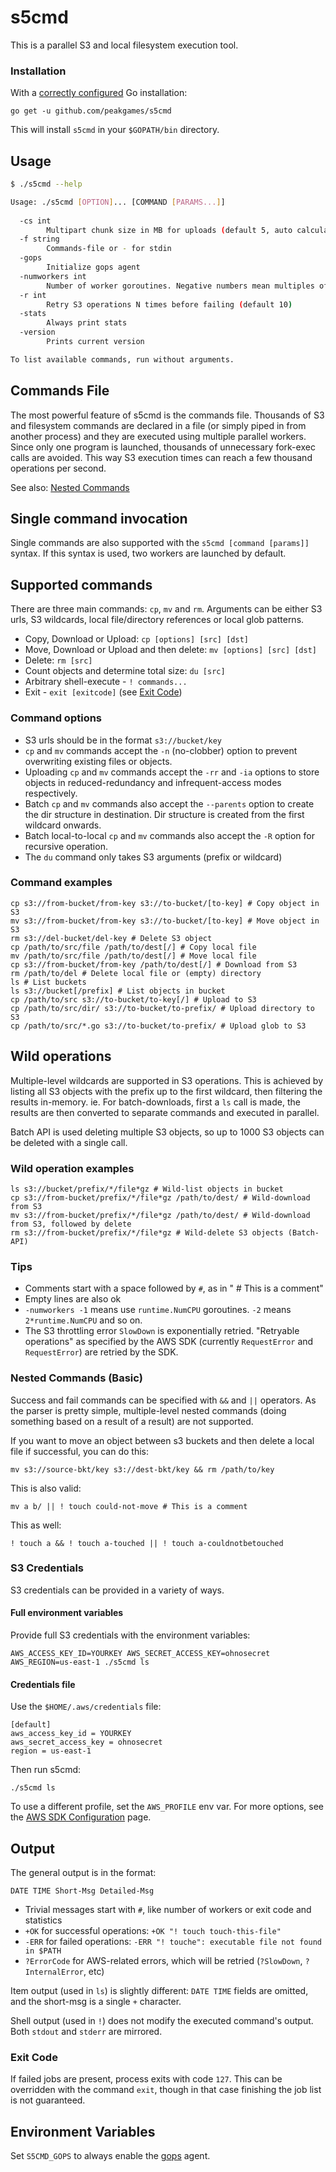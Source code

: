 # s5cmd #

This is a parallel S3 and local filesystem execution tool.

### Installation ###

With a [correctly configured](https://golang.org/doc/code.html#GOPATH) Go installation:

```
go get -u github.com/peakgames/s5cmd
```

This will install `s5cmd` in your `$GOPATH/bin` directory.

## Usage ##

```bash
$ ./s5cmd --help

Usage: ./s5cmd [OPTION]... [COMMAND [PARAMS...]]
 
  -cs int
        Multipart chunk size in MB for uploads (default 5, auto calculated)
  -f string
        Commands-file or - for stdin
  -gops
        Initialize gops agent
  -numworkers int
        Number of worker goroutines. Negative numbers mean multiples of runtime.NumCPU (default 256)
  -r int
        Retry S3 operations N times before failing (default 10)
  -stats
        Always print stats
  -version
        Prints current version

To list available commands, run without arguments.
```

## Commands File ##

The most powerful feature of s5cmd is the commands file. Thousands of S3 and filesystem commands are declared in a file (or simply piped in from another process) and they are executed using multiple parallel workers. Since only one program is launched, thousands of unnecessary fork-exec calls are avoided. This way S3 execution times can reach a few thousand operations per second.

See also: [Nested Commands](#nested-commands-basic) 

## Single command invocation ##

Single commands are also supported with the `s5cmd [command [params]]` syntax. If this syntax is used, two workers are launched by default.

## Supported commands ##

There are three main commands: `cp`, `mv` and `rm`. Arguments can be either S3 urls, S3 wildcards, local file/directory references or local glob patterns.

- Copy, Download or Upload: `cp [options] [src] [dst]`
- Move, Download or Upload and then delete: `mv [options] [src] [dst]`
- Delete: `rm [src]`
- Count objects and determine total size: `du [src]`
- Arbitrary shell-execute - `! commands...`
- Exit - `exit [exitcode]` (see [Exit Code](#exit-code))

### Command options ###
- S3 urls should be in the format `s3://bucket/key`
- `cp` and `mv` commands accept the `-n` (no-clobber) option to prevent overwriting existing files or objects.
- Uploading `cp` and `mv` commands accept the `-rr` and `-ia` options to store objects in reduced-redundancy and infrequent-access modes respectively.
- Batch `cp` and `mv` commands also accept the `--parents` option to create the dir structure in destination. Dir structure is created from the first wildcard onwards.
- Batch local-to-local `cp` and `mv` commands also accept the `-R` option for recursive operation.
- The `du` command only takes S3 arguments (prefix or wildcard)


### Command examples ###

```
cp s3://from-bucket/from-key s3://to-bucket/[to-key] # Copy object in S3 
mv s3://from-bucket/from-key s3://to-bucket/[to-key] # Move object in S3
rm s3://del-bucket/del-key # Delete S3 object
cp /path/to/src/file /path/to/dest[/] # Copy local file
mv /path/to/src/file /path/to/dest[/] # Move local file
cp s3://from-bucket/from-key /path/to/dest[/] # Download from S3
rm /path/to/del # Delete local file or (empty) directory
ls # List buckets
ls s3://bucket[/prefix] # List objects in bucket
cp /path/to/src s3://to-bucket/to-key[/] # Upload to S3
cp /path/to/src/dir/ s3://to-bucket/to-prefix/ # Upload directory to S3
cp /path/to/src/*.go s3://to-bucket/to-prefix/ # Upload glob to S3
```

## Wild operations ##

Multiple-level wildcards are supported in S3 operations. This is achieved by listing all S3 objects with the prefix up to the first wildcard, then filtering the results in-memory. ie. For batch-downloads, first a `ls` call is made, the results are then converted to separate commands and executed in parallel. 

Batch API is used deleting multiple S3 objects, so up to 1000 S3 objects can be deleted with a single call.

### Wild operation examples ###
```
ls s3://bucket/prefix/*/file*gz # Wild-list objects in bucket
cp s3://from-bucket/prefix/*/file*gz /path/to/dest/ # Wild-download from S3
mv s3://from-bucket/prefix/*/file*gz /path/to/dest/ # Wild-download from S3, followed by delete
rm s3://from-bucket/prefix/*/file*gz # Wild-delete S3 objects (Batch-API)
```

### Tips ###

- Comments start with a space followed by `#`, as in " # This is a comment"
- Empty lines are also ok
- `-numworkers -1` means use `runtime.NumCPU` goroutines. `-2` means `2*runtime.NumCPU` and so on.
- The S3 throttling error `SlowDown` is exponentially retried. "Retryable operations" as specified by the AWS SDK (currently `RequestError` and `RequestError`) are retried by the SDK.

### Nested Commands (Basic) ###

Success and fail commands can be specified with `&&` and `||` operators. As the parser is pretty simple, multiple-level nested commands (doing something based on a result of a result) are not supported.

If you want to move an object between s3 buckets and then delete a local file if successful, you can do this:

```
mv s3://source-bkt/key s3://dest-bkt/key && rm /path/to/key
```

This is also valid:

```
mv a b/ || ! touch could-not-move # This is a comment
```

This as well:
```
! touch a && ! touch a-touched || ! touch a-couldnotbetouched
```

### S3 Credentials ###
S3 credentials can be provided in a variety of ways.

#### Full environment variables ####

Provide full S3 credentials with the environment variables:
```
AWS_ACCESS_KEY_ID=YOURKEY AWS_SECRET_ACCESS_KEY=ohnosecret AWS_REGION=us-east-1 ./s5cmd ls
```

#### Credentials file ####

Use the `$HOME/.aws/credentials` file:
```
[default]
aws_access_key_id = YOURKEY
aws_secret_access_key = ohnosecret
region = us-east-1
```
Then run s5cmd:
```
./s5cmd ls
```

To use a different profile, set the `AWS_PROFILE` env var. For more options, see the [AWS SDK Configuration](http://docs.aws.amazon.com/sdk-for-go/v1/developer-guide/configuring-sdk.html) page.

## Output ##

The general output is in the format:
```
DATE TIME Short-Msg Detailed-Msg
```

 - Trivial messages start with `#`, like number of workers or exit code and statistics
 - `+OK` for successful operations: `+OK "! touch touch-this-file"`
 - `-ERR` for failed operations: `-ERR "! touche": executable file not found in $PATH`
 - `?ErrorCode` for AWS-related errors, which will be retried (`?SlowDown`, `?InternalError`, etc)

Item output (used in `ls`) is slightly different: `DATE TIME` fields are omitted, and the short-msg is a single `+` character.

Shell output (used in `!`) does not modify the executed command's output. Both `stdout` and `stderr` are mirrored.

### Exit Code ###

If failed jobs are present, process exits with code `127`. This can be overridden with the command `exit`, though in that case finishing the job list is not guaranteed.

## Environment Variables ##

Set `S5CMD_GOPS` to always enable the [gops](https://github.com/google/gops) agent.
